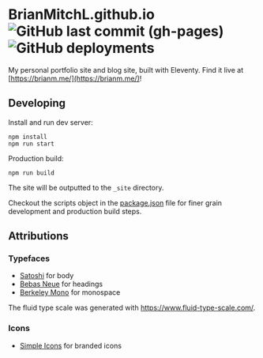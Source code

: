 # BrianMitchL.github.io ![GitHub last commit (gh-pages)](https://img.shields.io/github/last-commit/BrianMitchL/BrianMitchL.github.io/gh-pages?label=last%20deployed) ![GitHub deployments](https://img.shields.io/github/deployments/BrianMitchL/BrianMitchL.github.io/github-pages?label=deploy)

My personal portfolio site and blog site, built with Eleventy. Find it live at [https://brianm.me/](https://brianm.me/)!

## Developing

Install and run dev server:

```shell
npm install
npm run start
```

Production build:

```shell
npm run build
```

The site will be outputted to the `_site` directory.

Checkout the scripts object in the [package.json](/package.json) file for finer grain development and production build steps.

## Attributions

### Typefaces
- [Satoshi](https://www.fontshare.com/fonts/satoshi) for body
- [Bebas Neue](https://www.fontshare.com/fonts/bebas-neue) for headings
- [Berkeley Mono](https://berkeleygraphics.com/typefaces/berkeley-mono/) for monospace

The fluid type scale was generated with https://www.fluid-type-scale.com/.

### Icons
- [Simple Icons](https://simpleicons.org) for branded icons
